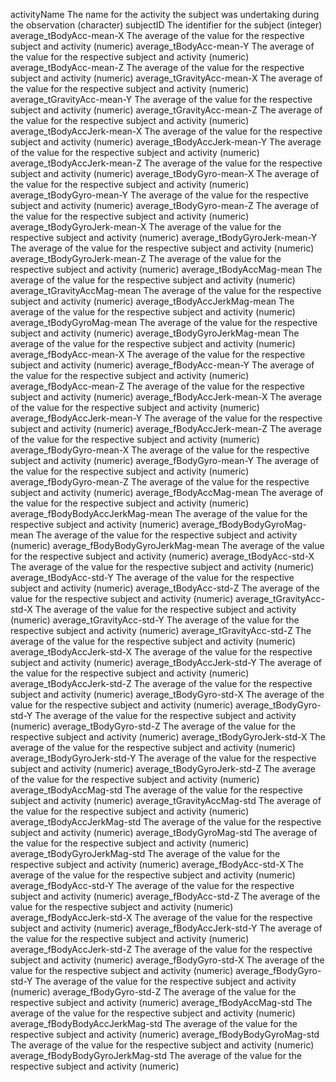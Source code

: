 activityName The name for the activity the subject was undertaking during the observation (character)
subjectID The identifier for the subject (integer)
average_tBodyAcc-mean-X The average of the value for the respective subject and activity (numeric)
average_tBodyAcc-mean-Y The average of the value for the respective subject and activity (numeric)
average_tBodyAcc-mean-Z The average of the value for the respective subject and activity (numeric)
average_tGravityAcc-mean-X The average of the value for the respective subject and activity (numeric)
average_tGravityAcc-mean-Y The average of the value for the respective subject and activity (numeric)
average_tGravityAcc-mean-Z The average of the value for the respective subject and activity (numeric)
average_tBodyAccJerk-mean-X The average of the value for the respective subject and activity (numeric)
average_tBodyAccJerk-mean-Y The average of the value for the respective subject and activity (numeric)
average_tBodyAccJerk-mean-Z The average of the value for the respective subject and activity (numeric)
average_tBodyGyro-mean-X The average of the value for the respective subject and activity (numeric)
average_tBodyGyro-mean-Y The average of the value for the respective subject and activity (numeric)
average_tBodyGyro-mean-Z The average of the value for the respective subject and activity (numeric)
average_tBodyGyroJerk-mean-X The average of the value for the respective subject and activity (numeric)
average_tBodyGyroJerk-mean-Y The average of the value for the respective subject and activity (numeric)
average_tBodyGyroJerk-mean-Z The average of the value for the respective subject and activity (numeric)
average_tBodyAccMag-mean The average of the value for the respective subject and activity (numeric)
average_tGravityAccMag-mean The average of the value for the respective subject and activity (numeric)
average_tBodyAccJerkMag-mean The average of the value for the respective subject and activity (numeric)
average_tBodyGyroMag-mean The average of the value for the respective subject and activity (numeric)
average_tBodyGyroJerkMag-mean The average of the value for the respective subject and activity (numeric)
average_fBodyAcc-mean-X The average of the value for the respective subject and activity (numeric)
average_fBodyAcc-mean-Y The average of the value for the respective subject and activity (numeric)
average_fBodyAcc-mean-Z The average of the value for the respective subject and activity (numeric)
average_fBodyAccJerk-mean-X The average of the value for the respective subject and activity (numeric)
average_fBodyAccJerk-mean-Y The average of the value for the respective subject and activity (numeric)
average_fBodyAccJerk-mean-Z The average of the value for the respective subject and activity (numeric)
average_fBodyGyro-mean-X The average of the value for the respective subject and activity (numeric)
average_fBodyGyro-mean-Y The average of the value for the respective subject and activity (numeric)
average_fBodyGyro-mean-Z The average of the value for the respective subject and activity (numeric)
average_fBodyAccMag-mean The average of the value for the respective subject and activity (numeric)
average_fBodyBodyAccJerkMag-mean The average of the value for the respective subject and activity (numeric)
average_fBodyBodyGyroMag-mean The average of the value for the respective subject and activity (numeric)
average_fBodyBodyGyroJerkMag-mean The average of the value for the respective subject and activity (numeric)
average_tBodyAcc-std-X The average of the value for the respective subject and activity (numeric)
average_tBodyAcc-std-Y The average of the value for the respective subject and activity (numeric)
average_tBodyAcc-std-Z The average of the value for the respective subject and activity (numeric)
average_tGravityAcc-std-X The average of the value for the respective subject and activity (numeric)
average_tGravityAcc-std-Y The average of the value for the respective subject and activity (numeric)
average_tGravityAcc-std-Z The average of the value for the respective subject and activity (numeric)
average_tBodyAccJerk-std-X The average of the value for the respective subject and activity (numeric)
average_tBodyAccJerk-std-Y The average of the value for the respective subject and activity (numeric)
average_tBodyAccJerk-std-Z The average of the value for the respective subject and activity (numeric)
average_tBodyGyro-std-X The average of the value for the respective subject and activity (numeric)
average_tBodyGyro-std-Y The average of the value for the respective subject and activity (numeric)
average_tBodyGyro-std-Z The average of the value for the respective subject and activity (numeric)
average_tBodyGyroJerk-std-X The average of the value for the respective subject and activity (numeric)
average_tBodyGyroJerk-std-Y The average of the value for the respective subject and activity (numeric)
average_tBodyGyroJerk-std-Z The average of the value for the respective subject and activity (numeric)
average_tBodyAccMag-std The average of the value for the respective subject and activity (numeric)
average_tGravityAccMag-std The average of the value for the respective subject and activity (numeric)
average_tBodyAccJerkMag-std The average of the value for the respective subject and activity (numeric)
average_tBodyGyroMag-std The average of the value for the respective subject and activity (numeric)
average_tBodyGyroJerkMag-std The average of the value for the respective subject and activity (numeric)
average_fBodyAcc-std-X The average of the value for the respective subject and activity (numeric)
average_fBodyAcc-std-Y The average of the value for the respective subject and activity (numeric)
average_fBodyAcc-std-Z The average of the value for the respective subject and activity (numeric)
average_fBodyAccJerk-std-X The average of the value for the respective subject and activity (numeric)
average_fBodyAccJerk-std-Y The average of the value for the respective subject and activity (numeric)
average_fBodyAccJerk-std-Z The average of the value for the respective subject and activity (numeric)
average_fBodyGyro-std-X The average of the value for the respective subject and activity (numeric)
average_fBodyGyro-std-Y The average of the value for the respective subject and activity (numeric)
average_fBodyGyro-std-Z The average of the value for the respective subject and activity (numeric)
average_fBodyAccMag-std The average of the value for the respective subject and activity (numeric)
average_fBodyBodyAccJerkMag-std The average of the value for the respective subject and activity (numeric)
average_fBodyBodyGyroMag-std The average of the value for the respective subject and activity (numeric)
average_fBodyBodyGyroJerkMag-std The average of the value for the respective subject and activity (numeric)